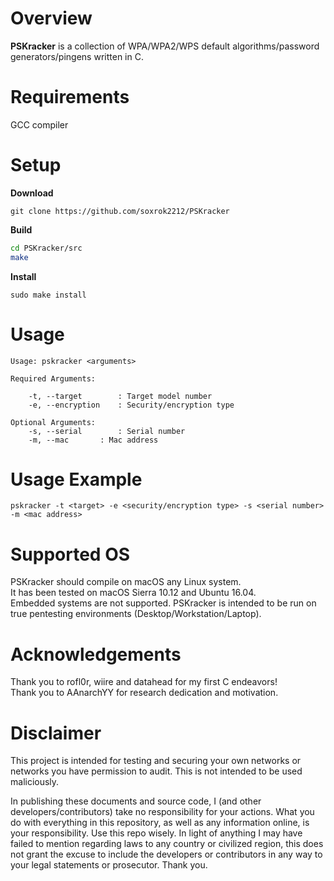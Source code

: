 # Overview

**PSKracker** is a collection of WPA/WPA2/WPS default algorithms/password generators/pingens written in C.

# Requirements

GCC compiler

# Setup

**Download**

`git clone https://github.com/soxrok2212/PSKracker`

**Build**

```bash
cd PSKracker/src
make
```

**Install**

`sudo make install`

# Usage

```
Usage: pskracker <arguments>

Required Arguments:

	-t, --target		: Target model number
	-e, --encryption	: Security/encryption type

Optional Arguments:
	-s, --serial		: Serial number
	-m, --mac		: Mac address

```

# Usage Example

`pskracker -t <target> -e <security/encryption type> -s <serial number> -m <mac address>`

# Supported OS

PSKracker should compile on macOS any Linux system.  
It has been tested on macOS Sierra 10.12 and Ubuntu 16.04.  
Embedded systems are not supported. PSKracker is intended to be run on true pentesting environments (Desktop/Workstation/Laptop).

# Acknowledgements

Thank you to rofl0r, wiire and datahead for my first C endeavors!  
Thank you to AAnarchYY for research dedication and motivation.

# Disclaimer

This project is intended for testing and securing your own networks or networks you have permission to audit. This is not intended to be used maliciously.

In publishing these documents and source code, I (and other developers/contributors) take no responsibility for your actions. What you do with everything in this repository, as well as any information online, is your responsibility. Use this repo wisely. In light of anything I may have failed to mention regarding laws to any country or civilized region, this does not grant the excuse to include the developers or contributors in any way to your legal statements or prosecutor. Thank you.
